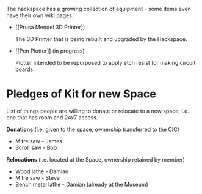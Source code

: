 The hackspace has a growing collection of equipment - some items even have their own wiki pages.

- [[Prusa Mendel 3D Printer]]

  The 3D Printer that is being rebuilt and upgraded by the Hackspace.

- [[Pen Plotter]] (in progress)

  Plotter intended to be repurposed to apply etch resist for making circuit boards.


# Pledges of Kit for new Space
List of things people are willing to donate or relocate to a new space, i.e. one that has room and 24x7 access.

**Donations** (i.e. given to the space, ownership transferred to the CIC)
* Mitre saw - James
* Scroll saw - Bob

**Relocations** (i.e. located at the Space, ownership retained by member)
* Wood lathe - Damian
* Mitre saw - Steve
* Bench metal lathe - Damian (already at the Museum)



